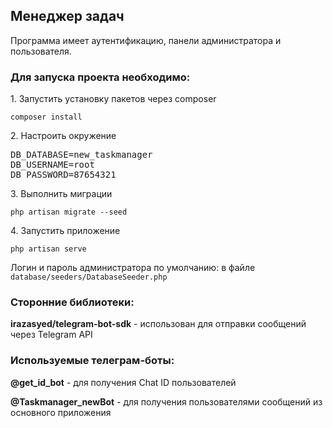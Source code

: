 <h2>Менеджер задач</h2>

<p>Программа имеет аутентификацию, панели администратора и пользователя.</p>

<h3>Для запуска проекта необходимо:</h3>

<p>1. Запустить установку пакетов через composer</p>
<p><code>composer install</code></p>

<p>2. Настроить окружение</p>

<p><pre>DB_DATABASE=new_taskmanager
DB_USERNAME=root
DB_PASSWORD=87654321</pre></p>

<p>3. Выполнить миграции</p>
<p><code>php artisan migrate --seed</code></p>

<p>4. Запустить приложение</p>
<p><code>php artisan serve</code></p>

<p>Логин и пароль администратора по умолчанию: в файле <code>database/seeders/DatabaseSeeder.php</code></p>

<h3>Сторонние библиотеки:</h3>
<p><b>irazasyed/telegram-bot-sdk</b> - использован для отправки сообщений через Telegram API</p>

<h3>Используемые телеграм-боты:</h3>
<p><b>@get_id_bot</b> - для получения Chat ID пользователей</p>
<p><b>@Taskmanager_newBot</b> - для получения пользователями сообщений из основного приложения</p>

